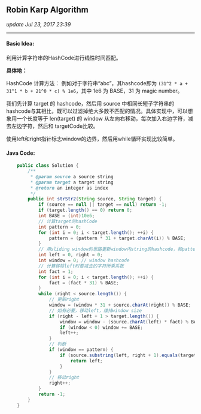 ## Robin Karp Algorithm
_update Jul 23, 2017 23:39_

---
#### Basic Idea:
利用计算字符串的HashCode进行线性时间匹配。

**具体地：**

HashCode 计算方法：
例如对于字符串“abc”，其hashcode即为 `(31^2 * a + 31^1 * b + 21^0 * c) % 1e6`，其中 1e6 为 BASE，31 为 magic number。

我们先计算 target 的 hashcode，然后用 source 中相同长短子字符串的hashcode与其相比，既可以过滤掉绝大多数不匹配的情况。具体实现中，可以想象用一个长度等于 len(target) 的 window 从左向右移动，每次加入右边字符，减去左边字符，然后和 targetCode比较。

使用left和right指针标志window的边界，然后用while循环实现比较简单。

#### Java Code:
```java
    public class Solution {
        /**
         * @param source a source string
         * @param target a target string
         * @return an integer as index
         */
        public int strStr2(String source, String target) {
            if (source == null || target == null) return -1;
            if (target.length() == 0) return 0;
            int BASE = (int)10e6;
            // 计算target的hashCode
            int pattern = 0;
            for (int i = 0; i < target.length(); ++i) {
                pattern = (pattern * 31 + target.charAt(i)) % BASE;
            }
            // 用sliding window的思路更新window内string的hashcode，和pattern比较
            int left = 0, right = 0;
            int window = 0; // window hashcode
            // 计算移除left时要减去的字符所乘系数
            int fact = 1;
            for (int i = 0; i < target.length(); ++i) {
                fact = (fact * 31) % BASE;
            }
            while (right < source.length()) {
                // 更新right
                window = (window * 31 + source.charAt(right)) % BASE;
                // 如有必要，移动left，维持window size
                if (right - left + 1 > target.length()) {
                    window = window - (source.charAt(left) * fact) % BASE;
                    if (window < 0) window += BASE;
                    left++;
                }
                // 判断
                if (window == pattern) {
                    if (source.substring(left, right + 1).equals(target)) {
                        return left;
                    }
                }
                // 移动right
                right++;
            }
            return -1;
        }
    }  
```